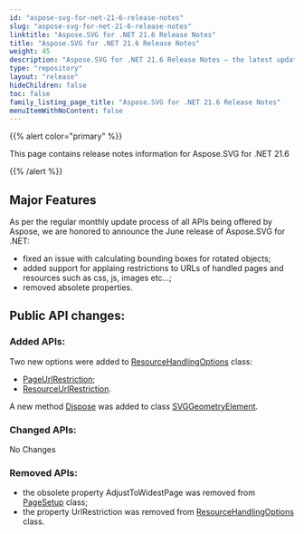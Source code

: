 ```yaml
---
id: "aspose-svg-for-net-21-6-release-notes"
slug: "aspose-svg-for-net-21-6-release-notes"
linktitle: "Aspose.SVG for .NET 21.6 Release Notes"
title: "Aspose.SVG for .NET 21.6 Release Notes"
weight: 45
description: "Aspose.SVG for .NET 21.6 Release Notes – the latest updates and fixes."
type: "repository"
layout: "release"
hideChildren: false
toc: false
family_listing_page_title: "Aspose.SVG for .NET 21.6 Release Notes"
menuItemWithNoContent: false
---
```


{{% alert color="primary" %}}

This page contains release notes information for Aspose.SVG for .NET 21.6

{{% /alert %}}

## **Major Features**

As per the regular monthly update process of all APIs being offered by Aspose, we are honored to announce the June release of Aspose.SVG for .NET:

- fixed an issue with calculating bounding boxes for rotated objects;
- added support for applaing restrictions to URLs of handled pages and resources such as css, js, images etc...;
- removed absolete properties.

## **Public API changes:**

### **Added APIs:**

Two new options were added to [ResourceHandlingOptions](https://reference.aspose.com/svg/net/aspose.svg.saving/resourcehandlingoptions/) class:

- [PageUrlRestriction](https://reference.aspose.com/svg/net/aspose.svg.saving/resourcehandlingoptions/pageurlrestriction/);
- [ResourceUrlRestriction](https://reference.aspose.com/svg/net/aspose.svg.saving/resourcehandlingoptions/resourceurlrestriction/).

A new method [Dispose](https://reference.aspose.com/svg/net/aspose.svg.dom/eventtarget/dispose/) was added to class [SVGGeometryElement](https://reference.aspose.com/svg/net/aspose.svg/svggeometryelement/).

### **Changed APIs:**

No Changes

### **Removed APIs:**
- the obsolete property AdjustToWidestPage was removed from [PageSetup](https://reference.aspose.com/svg/net/aspose.svg.rendering/pagesetup/) class;
- the property UrlRestriction was removed from [ResourceHandlingOptions](https://reference.aspose.com/svg/net/aspose.svg.saving/resourcehandlingoptions/) class.
    